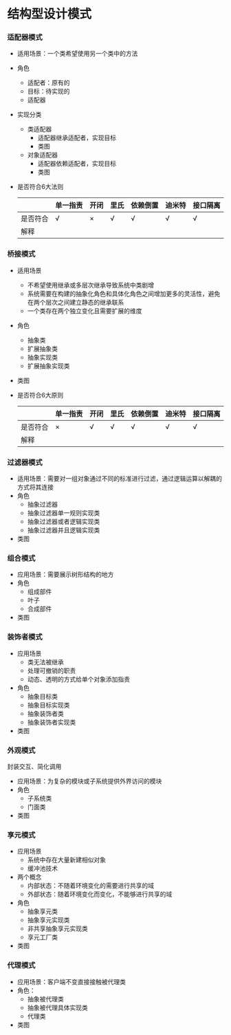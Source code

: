 # 结构型设计模式

### 适配器模式

- 适用场景：一个类希望使用另一个类中的方法

- 角色

  - 适配者：原有的
  - 目标：待实现的
  - 适配器

- 实现分类

  - 类适配器
    - 适配器继承适配者，实现目标
    - 类图
  - 对象适配器
    - 适配器依赖适配者，实现目标
    - 类图

- 是否符合6大法则

  |          | 单一指责 | 开闭 | 里氏 | 依赖倒置 | 迪米特 | 接口隔离 |
  | -------- | -------- | ---- | ---- | -------- | ------ | -------- |
  | 是否符合 | √        | ×    | √    | √        | √      | √        |
  | 解释     |          |      |      |          |        |          |

### 桥接模式

- 适用场景

  - 不希望使用继承或多层次继承导致系统中类剧增
  - 系统需要在构建的抽象化角色和具体化角色之间增加更多的灵活性，避免在两个层次之间建立静态的继承联系
  - 一个类存在两个独立变化且需要扩展的维度

- 角色

  - 抽象类
  - 扩展抽象类
  - 抽象实现类
  - 扩展抽象实现类

- 类图

- 是否符合6大原则

  |          | 单一指责 | 开闭 | 里氏 | 依赖倒置 | 迪米特 | 接口隔离 |
  | -------- | -------- | ---- | ---- | -------- | ------ | -------- |
  | 是否符合 | ×        | √    | √    | √        | √      | √        |
  | 解释     |          |      |      |          |        |          |

### 过滤器模式

- 适用场景：需要对一组对象通过不同的标准进行过滤，通过逻辑运算以解耦的方式将其连接
- 角色
  - 抽象过滤器
  - 抽象过滤器单一规则实现类
  - 抽象过滤器或者逻辑实现类
  - 抽象过滤器并且逻辑实现类
- 类图

### 组合模式

- 应用场景：需要展示树形结构的地方
- 角色
  - 组成部件
  - 叶子
  - 合成部件
- 类图

### 装饰者模式

- 应用场景
  - 类无法被继承
  - 处理可撤销的职责
  - 动态、透明的方式给单个对象添加指责
- 角色
  - 抽象目标类
  - 抽象目标实现类
  - 抽象装饰者类
  - 抽象装饰者实现类
- 类图

### 外观模式

封装交互、简化调用

- 应用场景：为复杂的模块或子系统提供外界访问的模块
- 角色
  - 子系统类
  - 门面类
- 类图

### 享元模式

- 应用场景
  - 系统中存在大量新建相似对象
  - 缓冲池技术
- 两个概念
  - 内部状态：不随着环境变化的需要进行共享的域
  - 外部状态：随着环境变化而变化，不能够进行共享的域
- 角色
  - 抽象享元类
  - 抽象享元实现类
  - 非共享抽象享元实现类
  - 享元工厂类
- 类图

### 代理模式

- 应用场景：客户端不变直接接触被代理类
- 角色：
  - 抽象被代理类
  - 抽象被代理具体实现类
  - 代理类
- 类图

